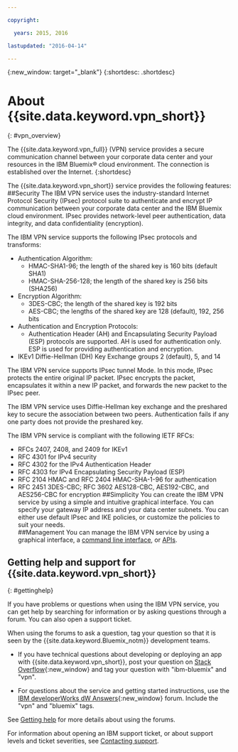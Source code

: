 ```yaml
---

copyright:

  years: 2015, 2016

lastupdated: "2016-04-14"

---
```


{:new_window: target="_blank"}
{:shortdesc: .shortdesc}

# About {{site.data.keyword.vpn_short}}
{: #vpn_overview}  

The {{site.data.keyword.vpn_full}} (VPN) service provides a secure communication channel between your corporate data center and your resources in the IBM Bluemix&reg; cloud environment. The connection is established over the Internet.
{:shortdesc}

The {{site.data.keyword.vpn_short}} service provides the following features:  
##Security 
The IBM VPN service uses the industry-standard Internet Protocol Security (IPsec) protocol suite to authenticate and encrypt IP communication between your corporate data center and the IBM Bluemix cloud environment. IPsec provides network-level peer authentication, data integrity, and data confidentiality (encryption).

The IBM VPN service supports the following IPsec protocols and transforms:

* Authentication Algorithm:
	* HMAC-SHA1-96; the length of the shared key is 160 bits (default SHA1)  
	* HMAC-SHA-256-128; the length of the shared key is 256 bits (SHA256)  
* Encryption Algorithm:
	* 3DES-CBC; the length of the shared key is 192 bits
	* AES-CBC; the lengths of the shared key are 128 (default), 192, 256 bits
* Authentication and Encryption Protocols:
	* Authentication Header (AH) and Encapsulating Security Payload (ESP) protocols are supported. AH is used for authentication only. ESP is used for providing authentication and encryption.
* IKEv1 Diffie-Hellman (DH) Key Exchange groups 2 (default), 5, and 14

The IBM VPN service supports IPsec tunnel Mode. In this mode, IPsec protects the entire original IP packet. IPsec encrypts the packet, encapsulates it within a new IP packet, and forwards the new packet to the IPsec peer. 

The IBM VPN service uses Diffie-Hellman key exchange and the preshared key to secure the association between two peers. Authentication fails if any one party does not provide the preshared key. 
 
The IBM VPN service is compliant with the following IETF RFCs:

* RFCs 2407, 2408, and 2409 for IKEv1
* RFC 4301 for IPv4 security   
* RFC 4302 for the IPv4 Authentication Header  
* RFC 4303 for IPv4 Encapsulating Security Payload (ESP)  
* RFC 2104 HMAC and RFC 2404 HMAC-SHA-1-96 for authentication  
* RFC 2451 3DES-CBC; RFC 3602 AES128-CBC, AES192-CBC, and AES256-CBC for encryption
##Simplicity
You can create the IBM VPN service by using a simple and intuitive graphical interface. You can specify your gateway IP address and your data center subnets. You can either use default IPsec and IKE policies, or customize the policies to suit your needs.  
##Management
You can manage the IBM VPN service by using a graphical interface, a [command line interface](/docs/cli/plugins/vpn/index.html), or [APIs](https://new-console.ng.bluemix.net/apidocs/101).

## Getting help and support for {{site.data.keyword.vpn_short}} 
{: #gettinghelp}

If you have problems or questions when using the IBM VPN service, you can get help by searching for information or by asking questions through a forum. You can also open a support ticket. 

When using the forums to ask a question, tag your question so that it is seen by the {{site.data.keyword.Bluemix_notm}} development teams.

* If you have technical questions about developing or deploying an app with {{site.data.keyword.vpn_short}}, post your question on [Stack Overflow](http://stackoverflow.com/search?q=vpn+ibm-bluemix){:new_window} and tag your question with "ibm-bluemix" and "vpn".

* For questions about the service and getting started instructions, use the [IBM developerWorks dW Answers](https://developer.ibm.com/answers/topics/vpn/?smartspace=bluemix){:new_window} forum. Include the  "vpn" and "bluemix" tags.

See [Getting help](https://www.{DomainName}/docs/support/index.html#getting-help) for more details about using the forums.

For information about opening an IBM support ticket, or about support levels and ticket severities, see [Contacting support](https://www.{DomainName}/docs/support/index.html#contacting-support).

